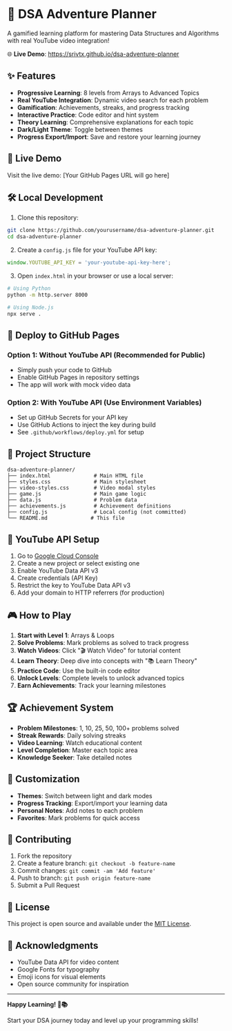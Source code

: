 # 🚀 DSA Adventure Planner

A gamified learning platform for mastering Data Structures and Algorithms with real YouTube video integration!

🌐 **Live Demo**: https://srivtx.github.io/dsa-adventure-planner

## ✨ Features

- **Progressive Learning**: 8 levels from Arrays to Advanced Topics
- **Real YouTube Integration**: Dynamic video search for each problem
- **Gamification**: Achievements, streaks, and progress tracking
- **Interactive Practice**: Code editor and hint system
- **Theory Learning**: Comprehensive explanations for each topic
- **Dark/Light Theme**: Toggle between themes
- **Progress Export/Import**: Save and restore your learning journey

## 🎯 Live Demo

Visit the live demo: [Your GitHub Pages URL will go here]

## 🛠️ Local Development

1. Clone this repository:
```bash
git clone https://github.com/yourusername/dsa-adventure-planner.git
cd dsa-adventure-planner
```

2. Create a `config.js` file for your YouTube API key:
```javascript
window.YOUTUBE_API_KEY = 'your-youtube-api-key-here';
```

3. Open `index.html` in your browser or use a local server:
```bash
# Using Python
python -m http.server 8000

# Using Node.js
npx serve .
```

## 🚀 Deploy to GitHub Pages

### Option 1: Without YouTube API (Recommended for Public)
- Simply push your code to GitHub
- Enable GitHub Pages in repository settings
- The app will work with mock video data

### Option 2: With YouTube API (Use Environment Variables)
- Set up GitHub Secrets for your API key
- Use GitHub Actions to inject the key during build
- See `.github/workflows/deploy.yml` for setup

## 📁 Project Structure

```
dsa-adventure-planner/
├── index.html              # Main HTML file
├── styles.css              # Main stylesheet
├── video-styles.css        # Video modal styles
├── game.js                 # Main game logic
├── data.js                 # Problem data
├── achievements.js         # Achievement definitions
├── config.js               # Local config (not committed)
└── README.md              # This file
```

## 🔑 YouTube API Setup

1. Go to [Google Cloud Console](https://console.cloud.google.com/)
2. Create a new project or select existing one
3. Enable YouTube Data API v3
4. Create credentials (API Key)
5. Restrict the key to YouTube Data API v3
6. Add your domain to HTTP referrers (for production)

## 🎮 How to Play

1. **Start with Level 1**: Arrays & Loops
2. **Solve Problems**: Mark problems as solved to track progress
3. **Watch Videos**: Click "🎬 Watch Video" for tutorial content
4. **Learn Theory**: Deep dive into concepts with "📚 Learn Theory"
5. **Practice Code**: Use the built-in code editor
6. **Unlock Levels**: Complete levels to unlock advanced topics
7. **Earn Achievements**: Track your learning milestones

## 🏆 Achievement System

- **Problem Milestones**: 1, 10, 25, 50, 100+ problems solved
- **Streak Rewards**: Daily solving streaks
- **Video Learning**: Watch educational content
- **Level Completion**: Master each topic area
- **Knowledge Seeker**: Take detailed notes

## 🎨 Customization

- **Themes**: Switch between light and dark modes
- **Progress Tracking**: Export/import your learning data
- **Personal Notes**: Add notes to each problem
- **Favorites**: Mark problems for quick access

## 🤝 Contributing

1. Fork the repository
2. Create a feature branch: `git checkout -b feature-name`
3. Commit changes: `git commit -am 'Add feature'`
4. Push to branch: `git push origin feature-name`
5. Submit a Pull Request

## 📄 License

This project is open source and available under the [MIT License](LICENSE).

## 🙏 Acknowledgments

- YouTube Data API for video content
- Google Fonts for typography
- Emoji icons for visual elements
- Open source community for inspiration

---

**Happy Learning! 🚀📚**

Start your DSA journey today and level up your programming skills!
